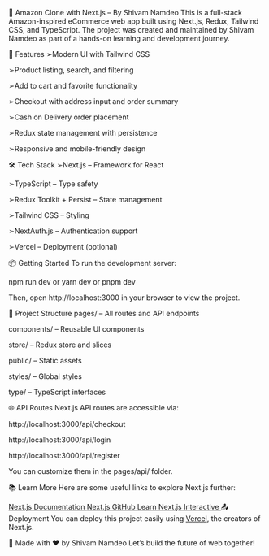 🛒 Amazon Clone with Next.js – By Shivam Namdeo
This is a full-stack Amazon-inspired eCommerce web app built using Next.js, Redux, Tailwind CSS, and TypeScript. The project was created and maintained by Shivam Namdeo as part of a hands-on learning and development journey.

🚀 Features
➢Modern UI with Tailwind CSS

➢Product listing, search, and filtering

➢Add to cart and favorite functionality

➢Checkout with address input and order summary

➢Cash on Delivery order placement

➢Redux state management with persistence

➢Responsive and mobile-friendly design

🛠️ Tech Stack
➢Next.js – Framework for React

➢TypeScript – Type safety

➢Redux Toolkit + Persist – State management

➢Tailwind CSS – Styling

➢NextAuth.js – Authentication support

➢Vercel – Deployment (optional)

📦 Getting Started
To run the development server:

npm run dev
or
yarn dev
or
pnpm dev

Then, open http://localhost:3000 in your browser to view the project.

📂 Project Structure
pages/ – All routes and API endpoints

components/ – Reusable UI components

store/ – Redux store and slices

public/ – Static assets

styles/ – Global styles

type/ – TypeScript interfaces

🌐 API Routes
Next.js API routes are accessible via:

http://localhost:3000/api/checkout

http://localhost:3000/api/login

http://localhost:3000/api/register

You can customize them in the pages/api/ folder.

📚 Learn More
Here are some useful links to explore Next.js further:

[Next.js Documentation
]([url](https://nextjs.org/docs))
[Next.js GitHub
]([url](https://github.com/vercel/next.js/))
[Learn Next.js Interactive
]([url](https://nextjs.org/learn))
📤 Deployment
You can deploy this project easily using [Vercel]([url](https://vercel.com/)), the creators of Next.js.


🙌 Made with ❤️ by Shivam Namdeo
Let’s build the future of web together!
